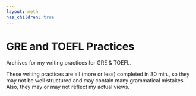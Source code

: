 ```yaml
---
layout: meth
has_children: true
---
```

# GRE and TOEFL Practices
Archives for my writing practices for GRE & TOEFL.  

These writing practices are all (more or less) completed in 30 min., so they may not be well structured and may contain many grammatical mistakes. Also, they may or may not reflect my actual views.
